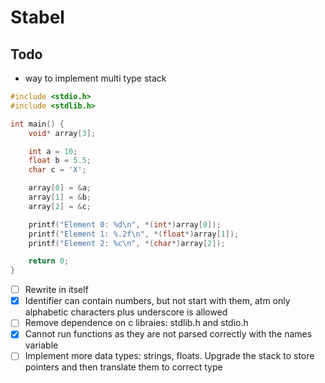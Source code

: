 # Stabel

## Todo
- way to implement multi type stack 
```c
#include <stdio.h>
#include <stdlib.h>

int main() {
    void* array[3];

    int a = 10;
    float b = 5.5;
    char c = 'X';

    array[0] = &a;
    array[1] = &b;
    array[2] = &c;

    printf("Element 0: %d\n", *(int*)array[0]);
    printf("Element 1: %.2f\n", *(float*)array[1]);
    printf("Element 2: %c\n", *(char*)array[2]);

    return 0;
}
```
- [ ] Rewrite in itself
- [x] Identifier can contain numbers, but not start with them, atm only alphabetic characters plus underscore is allowed
- [ ] Remove dependence on c libraies: stdlib.h and stdio.h
- [x] Cannot run functions as they are not parsed correctly with the names variable
- [ ] Implement more data types: strings, floats. Upgrade the stack to store pointers and then translate them to correct type